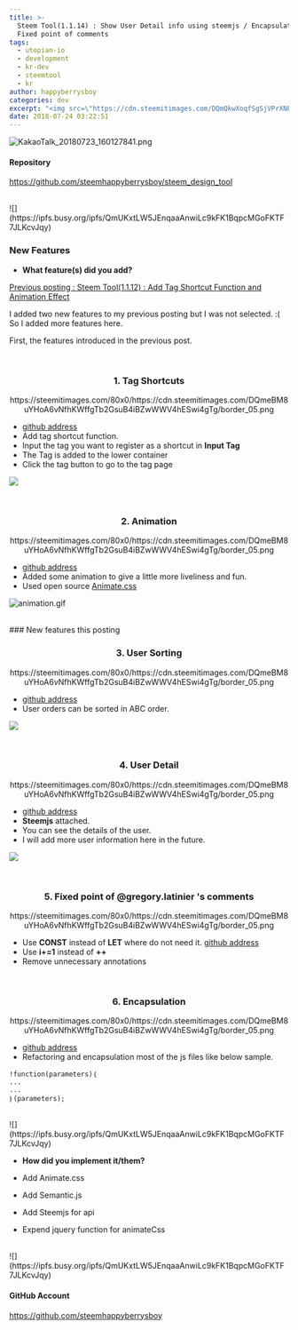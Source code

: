 ```yaml
---
title: >-
  Steem Tool(1.1.14) : Show User Detail info using steemjs / Encapsulation /
  Fixed point of comments
tags:
  - utopian-io
  - development
  - kr-dev
  - steemtool
  - kr
author: happyberrysboy
categories: dev
excerpt: "<img src=\"https://cdn.steemitimages.com/DQmQkwXoqfSgSjVPrXNEthFr5dNzWmjjVHf3XLGokRfHDn2/KakaoTalk_20180723_160127841.png\" />\r\n![KakaoTalk_20180723_160127841.png](  #### Repository   <br>  <br>  ### New Features - **What feature(s) did you add?**  [Previous posting : Steem Tool(1.1.12) : Add Tag Shortcut Function and Animatio....."
date: 2018-07-24 03:22:51
---
```


![KakaoTalk_20180723_160127841.png](https://cdn.steemitimages.com/DQmQkwXoqfSgSjVPrXNEthFr5dNzWmjjVHf3XLGokRfHDn2/KakaoTalk_20180723_160127841.png)

#### Repository
https://github.com/steemhappyberrysboy/steem_design_tool

<br>
![](https://ipfs.busy.org/ipfs/QmUKxtLW5JEnqaaAnwiLc9kFK1BqpcMGoFKTF7JLKcvJqy)
<br>

### New Features
- **What feature(s) did you add?**

[Previous posting : Steem Tool(1.1.12) : Add Tag Shortcut Function and Animation Effect](https://steemit.com/utopian-io/@happyberrysboy/steem-tool-1-1-12-add-tag-shortcut-function-and-animation-effect)

I added two new features to my previous posting but I was not selected.  :(
So I added more features here.

First, the features introduced in the previous post.

<br>
<center><h3>1. Tag Shortcuts</h3>https://steemitimages.com/80x0/https://cdn.steemitimages.com/DQmeBM8uYHoA6vNfhKWffgTb2GsuB4iBZwWWV4hESwi4gTg/border_05.png
</center>

- [github address](https://github.com/steemhappyberrysboy/steem_design_tool/commit/978877696d8c8af1301464bf91fda9e3c468bda3#diff-82eb748a552f82499c2b7b3dd4b5d727R27)
- Add tag shortcut function.
- Input the tag you want to register as a shortcut in **Input Tag**
- The Tag is added to the lower container
- Click the tag button to go to the tag page

![](https://steemitimages.com/0x0/https://cdn.steemitimages.com/DQmdD4qNSfVfFEZJD1qzkaDjp24SDTpE6NbwAmdtp6TkkR9/tagshortcutkr.gif)


<br>
<center><h3>2.  Animation</h3>https://steemitimages.com/80x0/https://cdn.steemitimages.com/DQmeBM8uYHoA6vNfhKWffgTb2GsuB4iBZwWWV4hESwi4gTg/border_05.png
</center>

- [github address](https://github.com/steemhappyberrysboy/steem_design_tool/commit/5431cdf67d94f363d6e25a7ef851c0b11a89fcbf)
- Added some animation to give a little more liveliness and fun.
- Used open source [Animate.css](https://daneden.github.io/animate.css/)

![animation.gif](https://ipfs.busy.org/ipfs/Qmb4Ec6SeY5U28XoLrrRWyXndXKfE8GQiMD3wH1ndP7hts)


<br>
### New features this posting


<center><h3>3. User Sorting</h3>https://steemitimages.com/80x0/https://cdn.steemitimages.com/DQmeBM8uYHoA6vNfhKWffgTb2GsuB4iBZwWWV4hESwi4gTg/border_05.png
</center>

- [github address](https://github.com/steemhappyberrysboy/steem_design_tool/commit/ae6ef9ce19f0f4ed9ef0b5fef3fae00acb09ac00)
- User orders can be sorted in ABC order.

![](https://steemitimages.com/0x0/https://ipfs.busy.org/ipfs/QmXs96SR9Z6n5khFEdLsexHX86cQUjAi88YysevF4GCVJ9)


<br>
<center><h3>4. User Detail</h3>https://steemitimages.com/80x0/https://cdn.steemitimages.com/DQmeBM8uYHoA6vNfhKWffgTb2GsuB4iBZwWWV4hESwi4gTg/border_05.png
</center>

- [github address](https://github.com/steemhappyberrysboy/steem_design_tool/commit/39ec7f260f87285b8b2611b5686914f0f637dccf)
- **Steemjs** attached.
- You can see the details of the user.
- I will add more user information here in the future.

![](https://steemitimages.com/0x0/https://ipfs.busy.org/ipfs/QmeeUYVLECuFiF7p6mBdrHDX2nNps53csv5KgeKqHLEEXQ)


<br>
<center><h3>5. Fixed point of @gregory.latinier 's comments</h3>https://steemitimages.com/80x0/https://cdn.steemitimages.com/DQmeBM8uYHoA6vNfhKWffgTb2GsuB4iBZwWWV4hESwi4gTg/border_05.png
</center>

- Use **CONST** instead of **LET** where do not need it. [github address](https://github.com/steemhappyberrysboy/steem_design_tool/commit/ca5e81fa1e7a8e92adefe98c894dfedca8932210)
- Use **i+=1** instead of **++**
- Remove unnecessary annotations


<br>
<center><h3>6. Encapsulation</h3>https://steemitimages.com/80x0/https://cdn.steemitimages.com/DQmeBM8uYHoA6vNfhKWffgTb2GsuB4iBZwWWV4hESwi4gTg/border_05.png
</center>

- [github address](https://github.com/steemhappyberrysboy/steem_design_tool/commit/1bb89cf8b6faf68db2b3e78f3353e7181a3c2c18)
- Refactoring and encapsulation most of the js files like below sample.  

```
!function(parameters)｛
...
...
｝(parameters);
```

<br>
![](https://ipfs.busy.org/ipfs/QmUKxtLW5JEnqaaAnwiLc9kFK1BqpcMGoFKTF7JLKcvJqy)


- **How did you implement it/them?**

- Add Animate.css
- Add Semantic.js
- Add Steemjs for api 
- Expend jquery function for animateCss



<br>
![](https://ipfs.busy.org/ipfs/QmUKxtLW5JEnqaaAnwiLc9kFK1BqpcMGoFKTF7JLKcvJqy)


#### GitHub Account
https://github.com/steemhappyberrysboy
